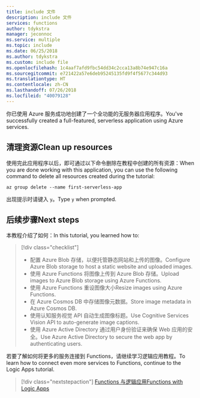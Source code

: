 ```yaml
---
title: include 文件
description: include 文件
services: functions
author: tdykstra
manager: jeconnoc
ms.service: multiple
ms.topic: include
ms.date: 06/25/2018
ms.author: tdykstra
ms.custom: include file
ms.openlocfilehash: 1c4aaf7afd9fbc54dd34c2cca13a8b74e947c16a
ms.sourcegitcommit: e721422a57e6deb95245135fd9f4f5677c344d93
ms.translationtype: HT
ms.contentlocale: zh-CN
ms.lasthandoff: 07/26/2018
ms.locfileid: "40079128"
---
```

<span data-ttu-id="2f1b1-103">你已使用 Azure 服务成功地创建了一个全功能的无服务器应用程序。</span><span class="sxs-lookup"><span data-stu-id="2f1b1-103">You've successfully created a full-featured, serverless application using Azure services.</span></span>

## <a name="clean-up-resources"></a><span data-ttu-id="2f1b1-104">清理资源</span><span class="sxs-lookup"><span data-stu-id="2f1b1-104">Clean up resources</span></span>

<span data-ttu-id="2f1b1-105">使用完此应用程序以后，即可通过以下命令删除在教程中创建的所有资源：</span><span class="sxs-lookup"><span data-stu-id="2f1b1-105">When you are done working with this application, you can use the following command to delete all resources created during the tutorial:</span></span>

```azurecli
az group delete --name first-serverless-app
```

<span data-ttu-id="2f1b1-106">出现提示时请键入 `y`。</span><span class="sxs-lookup"><span data-stu-id="2f1b1-106">Type `y` when prompted.</span></span>  

## <a name="next-steps"></a><span data-ttu-id="2f1b1-107">后续步骤</span><span class="sxs-lookup"><span data-stu-id="2f1b1-107">Next steps</span></span>

<span data-ttu-id="2f1b1-108">本教程介绍了如何：</span><span class="sxs-lookup"><span data-stu-id="2f1b1-108">In this tutorial, you learned how to:</span></span>
> [!div class="checklist"]
> * <span data-ttu-id="2f1b1-109">配置 Azure Blob 存储，以便托管静态网站和上传的图像。</span><span class="sxs-lookup"><span data-stu-id="2f1b1-109">Configure Azure Blob storage to host a static website and uploaded images.</span></span>
> * <span data-ttu-id="2f1b1-110">使用 Azure Functions 将图像上传到 Azure Blob 存储。</span><span class="sxs-lookup"><span data-stu-id="2f1b1-110">Upload images to Azure Blob storage using Azure Functions.</span></span>
> * <span data-ttu-id="2f1b1-111">使用 Azure Functions 重设图像大小</span><span class="sxs-lookup"><span data-stu-id="2f1b1-111">Resize images using Azure Functions.</span></span>
> * <span data-ttu-id="2f1b1-112">在 Azure Cosmos DB 中存储图像元数据。</span><span class="sxs-lookup"><span data-stu-id="2f1b1-112">Store image metadata in Azure Cosmos DB.</span></span>
> * <span data-ttu-id="2f1b1-113">使用认知服务视觉 API 自动生成图像标题。</span><span class="sxs-lookup"><span data-stu-id="2f1b1-113">Use Cognitive Services Vision API to auto-generate image captions.</span></span>
> * <span data-ttu-id="2f1b1-114">使用 Azure Active Directory 通过用户身份验证来确保 Web 应用的安全。</span><span class="sxs-lookup"><span data-stu-id="2f1b1-114">Use Azure Active Directory to secure the web app by authenticating users.</span></span>

<span data-ttu-id="2f1b1-115">若要了解如何将更多的服务连接到 Functions，请继续学习逻辑应用教程。</span><span class="sxs-lookup"><span data-stu-id="2f1b1-115">To learn how to connect even more services to Functions, continue to the Logic Apps tutorial.</span></span> 

> [!div class="nextstepaction"]
> [<span data-ttu-id="2f1b1-116">Functions 与逻辑应用</span><span class="sxs-lookup"><span data-stu-id="2f1b1-116">Functions with Logic Apps</span></span>](https://docs.microsoft.com/azure/azure-functions/functions-twitter-email)